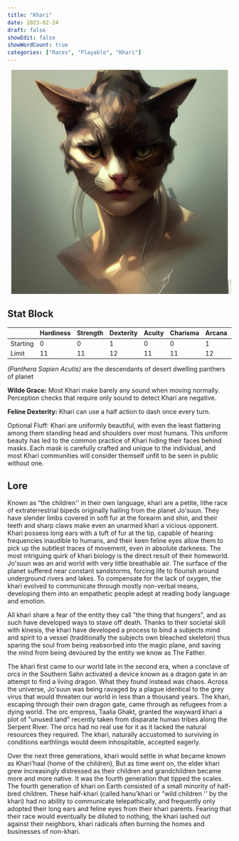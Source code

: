 ```yaml
---
title: "Khari"
date: 2023-02-24
draft: false
showEdit: false
showWordCount: true
categories: ["Races", "Playable", "Khari"]
---
```


![Picture of a khari woman](khari-portrait.jpg "Picture of a khari woman")

## Stat Block

| | Hardiness | Strength | Dexterity | Acuity | Charisma | Arcana | Intelligence | Logic |
| --- | --- | --- | --- | --- | --- | --- | --- | --- |
| Starting | 0 | 0 | 1 | 0 | 0 | 1 | 0 | 0 |
| Limit | 11 | 11 | 12 | 11 | 11 | 12 | 11 | 10 |

*(Panthera Sapien Acutis)* are the descendants of desert dwelling panthers of planet 

**Wilde Grace:** Most Khari make barely any sound when moving normally. Perception checks that require only sound to detect Khari are negative.

**Feline Dexterity:** Khari can use a half action to dash once every turn.

Optional Fluff: Khari are uniformly beautiful, with even the least flattering among them standing head and shoulders over most humans. This uniform beauty has led to the common practice of Khari hiding their faces behind masks. Each mask is carefully crafted and unique to the individual, and most Khari communities will consider themself unfit to be seen in public without one.

## Lore

Known as “the children'' in their own language, khari are a petite, lithe race of extraterrestrial bipeds originally hailing from the planet Jo'suun. They have slender limbs covered in soft fur at the forearm and shin, and their teeth and sharp claws make even an unarmed khari a vicious opponent. Khari possess long ears with a tuft of fur at the tip, capable of hearing frequencies inaudible to humans, and their keen feline eyes allow them to pick up the subtlest traces of movement, even in absolute darkness. The most intriguing quirk of khari biology is the direct result of their homeworld. Jo'suun was an arid world with very little breathable air. The surface of the planet suffered near constant sandstorms, forcing life to flourish around underground rivers and lakes. To compensate for the lack of oxygen, the khari evolved to communicate through mostly non-verbal means, developing them into an empathetic people adept at reading body language and emotion.

All khari share a fear of the entity they call "the thing that hungers", and as such have developed ways to stave off death. Thanks to their societal skill with kinesis, the khari have developed a process to bind a subjects mind and spirit to a vessel (traditionally the subjects own bleached skeleton) thus sparing the soul from being reabsorbed into the magic plane, and saving the mind from being devoured by the entity we know as The Father.

The khari first came to our world late in the second era, when a conclave of orcs in the Southern Sahn activated a device known as a dragon gate in an attempt to find a living dragon. What they found instead was chaos. Across the universe, Jo'suun was being ravaged by a plague identical to the grey virus that would threaten our world in less than a thousand years. The khari, escaping through their own dragon gate, came through as refugees from a dying world. The orc empress, Taalia Ghakt, granted the wayward khari a plot of "unused land" recently taken from disparate human tribes along the Serpent River. The orcs had no real use for it as it lacked the natural resources they required. The khari, naturally accustomed to surviving in conditions earthlings would deem inhospitable, accepted eagerly.

Over the next three generations, khari would settle in what became known as Khari'haal (home of the children), But as time went on, the elder khari grew increasingly distressed as their children and grandchildren became more and more native. It was the fourth generation that tipped the scales. The fourth generation of khari on Earth consisted of a small minority of half-bred children. These half-khari (called hanu'khari or "wild children '' by the khari) had no ability to communicate telepathically, and frequently only adopted their long ears and feline eyes from their khari parents. Fearing that their race would eventually be diluted to nothing, the khari lashed out against their neighbors, khari radicals often burning the homes and businesses of non-khari.
